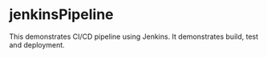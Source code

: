 # jenkinsPipeline
This demonstrates CI/CD pipeline using Jenkins. It demonstrates build, test and deployment.
